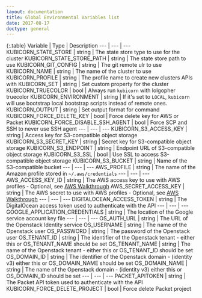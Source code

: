 ```yaml
---
layout: documentation
title: Global Environmental Variables list
date: 2017-08-17
doctype: general
---
```


{:.table}
Variable | Type | Description
--- | --- | ---
KUBICORN_STATE_STORE | string | The state store type to use for the cluster
KUBICORN_STATE_STORE_PATH | string | The state store path to use
KUBICORN_GIT_CONFIG | string | The git remote ulr to use
KUBICORN_NAME | string | The name of the cluster to use
KUBICORN_PROFILE | string | The profile name to create new clusters APIs with
KUBICORN_SET | string | Set custom property for the cluster
KUBICORN_TRUECOLOR | bool | Always run `kubicorn` with lolgopher truecolor
KUBICORN_ENVIRONMENT | string | If it's set to `LOCAL`, `kubicorn` will use bootstrap local bootstrap scripts instead of remote ones. 
KUBICORN_OUTPUT | string | Set output format for command
KUBICORN_FORCE_DELETE_KEY | bool | Force delete key for AWS or Packet
KUBICORN_FORCE_DISABLE_SSH_AGENT | bool | Force SCP and SSH to never use SSH agent
--- | --- | ---
KUBICORN_S3_ACCESS_KEY | string | Access key for S3-compatible object storage
KUBICORN_S3_SECRET_KEY | string | Secret key for S3-compatible object storage
KUBICORN_S3_ENDPOINT | string | Endpoint URL of S3-compatible object storage
KUBICORN_S3_SSL | bool | Use SSL to access S3-compatible object storage
KUBICORN_S3_BUCKET | string | Name of the S3-compatible bucket
--- | --- | ---
AWS_PROFILE | string | The name of the Amazon profile stored in `~/.aws/credentials`
--- | --- | ---
AWS_ACCESS_KEY_ID | string | The AWS access key to use with AWS profiles - Optional, see [AWS Walkthrough](http://kubicorn.io/documentation/aws-walkthrough.html)
AWS_SECRET_ACCESS_KEY | string | The AWS secret to use with AWS profiles - Optional, see [AWS Walkthrough](http://kubicorn.io/documentation/aws-walkthrough.html)
--- | --- | ---
DIGITALOCEAN_ACCESS_TOKEN | string | The DigitalOcean access token used to authenticate with the API
--- | --- | ---
GOOGLE_APPLICATION_CREDENTIALS | string | The location of the Google service account key file
--- | --- | ---
OS_AUTH_URL | string | The URL of the Openstack Identity service
OS_USERNAME | string | The name of the Openstack user
OS_PASSWORD | string | The password of the Openstack user
OS_TENANT_ID | string | The identifier of the Openstack tenant - either this or OS_TENANT_NAME should be set
OS_TENANT_NAME | string | The name of the Openstack tenant - either this or OS_TENANT_ID should be set
OS_DOMAIN_ID | string | The identifier of the Openstack domain - (identity v3) either this or OS_DOMAIN_NAME should be set
OS_DOMAIN_NAME | string | The name of the Openstack domain - (identity v3) either this or OS_DOMAIN_ID should be set
--- | --- | ---
PACKET_APITOKEN | string | The Packet API token used to authenticate with the API
KUBICORN_FORCE_DELETE_PROJECT | bool | Force delete Packet project
